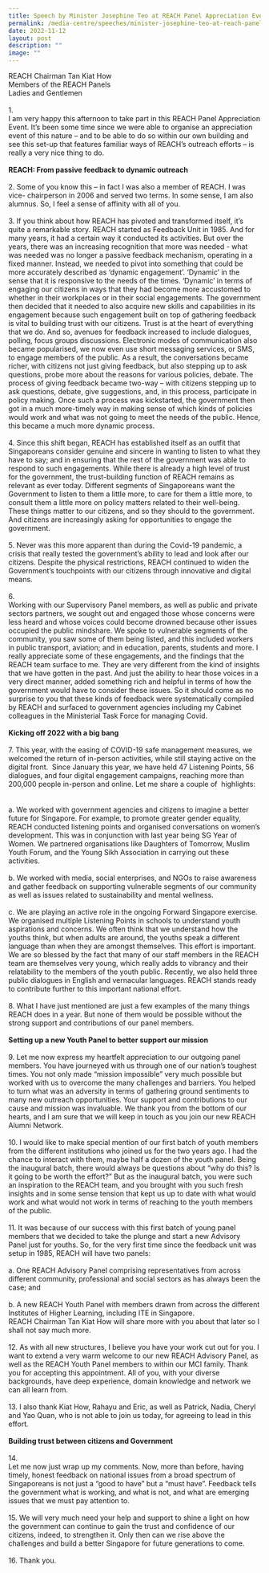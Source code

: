 ```yaml
---
title: Speech by Minister Josephine Teo at REACH Panel Appreciation Event
permalink: /media-centre/speeches/minister-josephine-teo-at-reach-panel-appreciation-event/
date: 2022-11-12
layout: post
description: ""
image: ""
---
```

REACH Chairman Tan Kiat How<br>
Members of the REACH Panels<br>
Ladies and Gentlemen&nbsp;<br>
<br>
1.<span style="white-space: pre;">		</span>I am very happy this afternoon to take part in this REACH Panel Appreciation Event. It’s been some time since we were able to organise an appreciation event of this nature – and to be able to do so within our own building and see this set-up that features familiar ways of REACH’s outreach efforts – is really a very nice thing to do.&nbsp;<br>
<br>
<strong>REACH: From passive feedback to dynamic outreach</strong><br>
<br>
2.<span style="white-space: pre;">		</span>Some of you know this – in fact I was also a member of REACH. I was vice- chairperson in 2006 and served two terms. In some sense, I am also alumnus. So, I feel a sense of affinity with all of you.<br>
<br>
3.<span style="white-space: pre;">		</span>If you think about how REACH has pivoted and transformed itself, it’s quite a remarkable story. REACH started as Feedback Unit in 1985. And for many years, it had a certain way it conducted its activities. But over the years, there was an increasing recognition that more was needed - what was needed was no longer a passive feedback mechanism, operating in a fixed manner. Instead, we needed to pivot into something that could be more accurately described as ‘dynamic engagement’. ‘Dynamic’ in the sense that it is responsive to the needs of the times. ‘Dynamic’ in terms of engaging our citizens in ways that they had become more accustomed to whether in their workplaces or in their social engagements. The government then decided that it needed to also acquire new skills and capabilities in its engagement because such engagement built on top of gathering feedback is vital to building trust with our citizens. Trust is at the heart of everything that we do. And so, avenues for feedback increased to include dialogues, polling, focus groups discussions. Electronic modes of communication also became popularised, we now even use short messaging services, or SMS, to engage members of the public. As a result, the conversations became richer, with citizens not just giving feedback, but also stepping up to ask questions, probe more about the reasons for various policies, debate. The process of giving feedback became two-way – with citizens stepping up to ask questions, debate, give suggestions, and, in this process, participate in policy making. Once such a process was kickstarted, the government then got in a much more-timely way in making sense of which kinds of policies would work and what was not going to meet the needs of the public. Hence, this became a much more dynamic process.&nbsp;<br>
<br>
4.<span style="white-space: pre;">		</span>Since this shift began, REACH has established itself as an outfit that Singaporeans consider genuine and sincere in wanting to listen to what they have to say; and in ensuring that the rest of the government was able to respond to such engagements. While there is already a high level of trust for the government, the trust-building function of REACH remains as relevant as ever today. Different segments of Singaporeans want the Government to listen to them a little more, to care for them a little more, to consult them a little more on policy matters related to their well-being. These things matter to our citizens, and so they should to the government. And citizens are increasingly asking for opportunities to engage the government.<br>
<br>
5.<span style="white-space: pre;">		</span>Never was this more apparent than during the Covid-19 pandemic, a crisis that really tested the government’s ability to lead and look after our citizens. Despite the physical restrictions, REACH continued to widen the Government’s touchpoints with our citizens through innovative and digital means.<br>
<br>
6.<span style="white-space: pre;">		</span>Working with our Supervisory Panel members, as well as public and private sectors partners, we sought out and engaged those whose concerns were less heard and whose voices could become drowned because other issues occupied the public mindshare. We spoke to vulnerable segments of the community, you saw some of them being listed, and this included workers in public transport, aviation; and in education, parents, students and more. I really appreciate some of these engagements, and the findings that the REACH team surface to me. They are very different from the kind of insights that we have gotten in the past. And just the ability to hear those voices in a very direct manner, added something rich and helpful in terms of how the government would have to consider these issues. So it should come as no surprise to you that these kinds of feedback were systematically compiled by REACH and surfaced to government agencies including my Cabinet colleagues in the Ministerial Task Force for managing Covid.<br>
<br>
<strong>Kicking off 2022 with a big bang</strong><br>
<br>
7.<span> </span>This year, with the easing of COVID-19 safe management measures, we welcomed the return of in-person activities, while still staying active on the digital front.&nbsp; Since January this year, we have held 47 Listening Points, 56 dialogues, and four digital engagement campaigns, reaching more than 200,000 people in-person and online. Let me share a couple of&nbsp; highlights:<br>
<br>
<span style="white-space: pre;">		</span>a.<span style="white-space: pre;">	</span>We worked with government agencies and citizens to imagine a better future for Singapore. For example, to promote greater gender equality, REACH conducted listening points and organised conversations on women’s development. This was in conjunction with last year being SG Year of Women. We partnered organisations like Daughters of Tomorrow, Muslim Youth Forum, and the Young Sikh Association in carrying out these activities.&nbsp;<br>
<br>
b.<span style="white-space: pre;">		</span>We worked with media, social enterprises, and NGOs to raise awareness and gather feedback on supporting vulnerable segments of our community as well as issues related to sustainability and mental wellness.&nbsp;&nbsp;<br>
<br>
c.<span style="white-space: pre;">		</span>We are playing an active role in the ongoing Forward Singapore exercise. We organised multiple Listening Points in schools to understand youth aspirations and concerns. We often think that we understand how the youths think, but when adults are around, the youths speak a different language than when they are amongst themselves. This effort is important. We are so blessed by the fact that many of our staff members in the REACH team are themselves very young, which really adds to vibrancy and their relatability to the members of the youth public. Recently, we also held three public dialogues in English and vernacular languages. REACH stands ready to contribute further to this important national effort.&nbsp;<br>
<br>
8.<span style="white-space: pre;">		</span>What I have just mentioned are just a few examples of the many things REACH does in a year. But none of them would be possible without the strong support and contributions of our panel members.<br>
<br>
<strong>Setting up a new Youth Panel to better support our mission</strong><br>
<br>
9.<span style="white-space: pre;">		</span>Let me now express my heartfelt appreciation to our outgoing panel members. You have journeyed with us through one of our nation’s toughest times. You not only made “mission impossible” very much possible but worked with us to overcome the many challenges and barriers. You helped to turn what was an adversity in terms of gathering ground sentiments to many new outreach opportunities. Your support and contributions to our cause and mission was invaluable. We thank you from the bottom of our hearts, and I am sure that we will keep in touch as you join our new REACH Alumni Network.<br>
<br>
10.<span style="white-space: pre;">		</span>I would like to make special mention of our first batch of youth members from the different institutions who joined us for the two years ago. I had the chance to interact with them, maybe half a dozen of the youth panel. Being the inaugural batch, there would always be questions about “why do this? Is it going to be worth the effort?” But as the inaugural batch, you were such an inspiration to the REACH team, and you brought with you such fresh insights and in some sense tension that kept us up to date with what would work and what would not work in terms of reaching to the youth members of the public.<br>
<br>
11.<span style="white-space: pre;">		</span>It was because of our success with this first batch of young panel members that we decided to take the plunge and start a new Advisory Panel just for youths. So, for the very first time since the feedback unit was setup in 1985, REACH will have two panels:<br>
<br>
a.<span style="white-space: pre;">		</span>One REACH Advisory Panel comprising representatives from across different community, professional and social sectors as has always been the case; and<br>
<br>
b.<span style="white-space: pre;">		</span>A new REACH Youth Panel with members drawn from across the different Institutes of Higher Learning, including ITE in Singapore.<br>
REACH Chairman Tan Kiat How will share more with you about that later so I shall not say much more.<br>
<br>
12.<span style="white-space: pre;">		</span>As with all new structures, I believe you have your work cut out for you. I want to extend a very warm welcome to our new REACH Advisory Panel, as well as the REACH Youth Panel members to within our MCI family. Thank you for accepting this appointment. All of you, with your diverse backgrounds, have deep experience, domain knowledge and network we can all learn from.&nbsp;<br>
<br>
13.<span style="white-space: pre;">		</span>I also thank Kiat How, Rahayu and Eric, as well as Patrick, Nadia, Cheryl and Yao Quan, who is not able to join us today, for agreeing to lead in this effort.<br>
<br>
<strong>Building trust between citizens and Government</strong><br>
<br>
14.<span style="white-space: pre;">		</span>Let me now just wrap up my comments. Now, more than before, having timely, honest feedback on national issues from a broad spectrum of Singaporeans is not just a “good to have” but a “must have”. Feedback tells the government what is working, and what is not, and what are emerging issues that we must pay attention to.&nbsp;<br>
<br>
15.<span style="white-space: pre;">		</span>We will very much need your help and support to shine a light on how the government can continue to gain the trust and confidence of our citizens, indeed, to strengthen it. Only then can we rise above the challenges and build a better Singapore for future generations to come.<br>
<br>
16.<span> </span>Thank you.<br>
<div>&nbsp;</div>